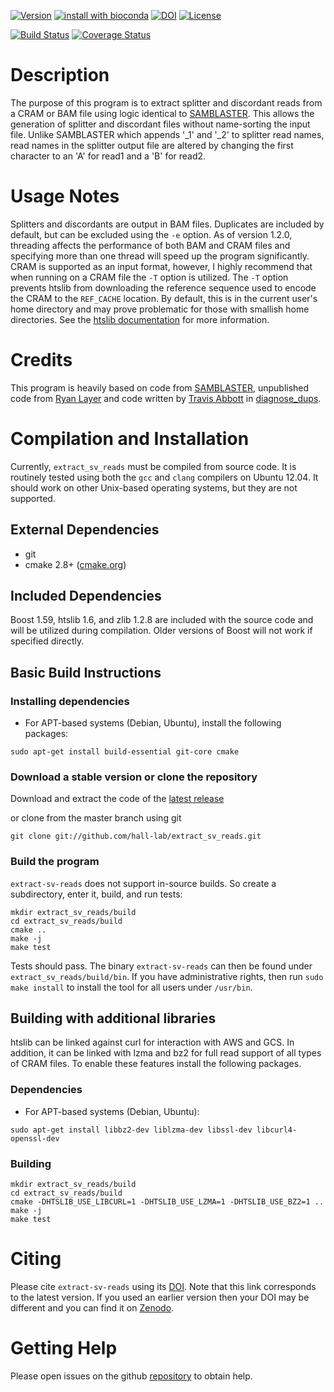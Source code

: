 [![Version](https://img.shields.io/github/release/hall-lab/extract_sv_reads.svg)](https://github.com/hall-lab/extract_sv_reads/releases)
[![install with bioconda](https://img.shields.io/badge/install%20with-bioconda-brightgreen.svg?style=flat-square)](http://bioconda.github.io/recipes/extract-sv-reads/README.html)
[![DOI](https://zenodo.org/badge/75641367.svg)](https://zenodo.org/badge/latestdoi/75641367)
[![License](https://img.shields.io/github/license/hall-lab/extract_sv_reads.svg)](LICENSE.txt)

[![Build Status](https://travis-ci.org/hall-lab/extract_sv_reads.svg?branch=master)](https://travis-ci.org/hall-lab/extract_sv_reads)
[![Coverage Status](https://coveralls.io/repos/github/hall-lab/extract_sv_reads/badge.svg?branch=master)](https://coveralls.io/github/hall-lab/extract_sv_reads?branch=master)

# Description
The purpose of this program is to extract splitter and discordant reads from a CRAM or BAM file using logic identical to [SAMBLASTER](https://github.com/GregoryFaust/samblaster). This allows the generation of splitter and discordant files without name-sorting the input file. Unlike SAMBLASTER which appends '_1' and '_2' to splitter read names, read names in the splitter output file are altered by changing the first character to an 'A' for read1 and a 'B' for read2.

# Usage Notes
Splitters and discordants are output in BAM files. Duplicates are included by default, but can be excluded using the `-e` option. As of version 1.2.0, threading affects the performance of both BAM and CRAM files and specifying more than one thread will speed up the program significantly. CRAM is supported as an input format, however, I highly recommend that when running on a CRAM file the `-T` option is utilized. The `-T` option prevents htslib from downloading the reference sequence used to encode the CRAM to the `REF_CACHE` location. By default, this is in the current user's home directory and may prove problematic for those with smallish home directories. See the [htslib documentation](http://www.htslib.org/workflow/) for more information.

# Credits
This program is heavily based on code from [SAMBLASTER](https://github.com/GregoryFaust/samblaster), unpublished code from [Ryan Layer](https://github.com/ryanlayer) and code written by [Travis Abbott](https://github.com/tabbott) in [diagnose_dups](https://github.com/genome/diagnose_dups).

# Compilation and Installation
Currently, `extract_sv_reads` must be compiled from source code. It is routinely tested using both the `gcc` and `clang` compilers on Ubuntu 12.04. It should work on other Unix-based operating systems, but they are not supported.

## External Dependencies

* git
* cmake 2.8+ ([cmake.org](http://cmake.org))
 
## Included Dependencies
Boost 1.59, htslib 1.6, and zlib 1.2.8 are included with the source code and will be utilized during compilation. Older versions of Boost will not work if specified directly.

## Basic Build Instructions

### Installing dependencies

* For APT-based systems (Debian, Ubuntu), install the following packages:

```
sudo apt-get install build-essential git-core cmake
```

### Download a stable version or clone the repository

Download and extract the code of the [latest release](https://github.com/hall-lab/extract_sv_reads/releases/latest)

or clone from the master branch using git

```
git clone git://github.com/hall-lab/extract_sv_reads.git
```

### Build the program

`extract-sv-reads` does not support in-source builds. So create a subdirectory, enter it, build, and run tests:

```
mkdir extract_sv_reads/build
cd extract_sv_reads/build
cmake ..
make -j
make test
```
Tests should pass. The binary `extract-sv-reads` can then be found under `extract_sv_reads/build/bin`. If you have administrative rights, then run `sudo make install` to install the tool for all users under `/usr/bin`.

## Building with additional libraries
htslib can be linked against curl for interaction with AWS and GCS. In addition, it can be linked with lzma and bz2 for full read support of all types of CRAM files. To enable these features install the following packages.

### Dependencies
* For APT-based systems (Debian, Ubuntu):

```
sudo apt-get install libbz2-dev liblzma-dev libssl-dev libcurl4-openssl-dev 
```

### Building
```
mkdir extract_sv_reads/build
cd extract_sv_reads/build
cmake -DHTSLIB_USE_LIBCURL=1 -DHTSLIB_USE_LZMA=1 -DHTSLIB_USE_BZ2=1 ..
make -j
make test
```

# Citing
Please cite `extract-sv-reads` using its [DOI](https://zenodo.org/badge/latestdoi/75641367). Note that this link corresponds to the latest version. If you used an earlier version then your DOI may be different and you can find it on [Zenodo](https://zenodo.org).

# Getting Help
Please open issues on the github [repository](https://github.com/hall-lab/extract_sv_reads/issues) to obtain help.
